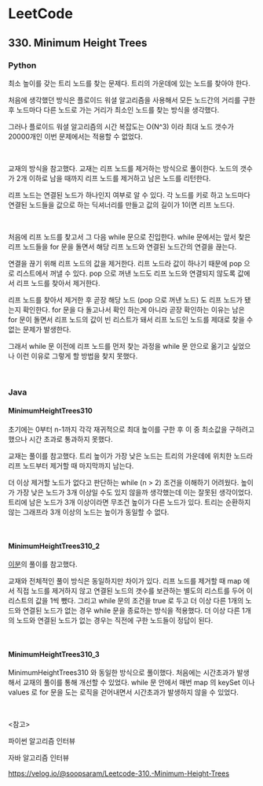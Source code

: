 # LeetCode

## 330. Minimum Height Trees

### Python

최소 높이를 갖는 트리 노드를 찾는 문제다. 트리의 가운데에 있는 노드를 찾아야 한다.

처음에 생각했던 방식은 플로이드 워셜 알고리즘을 사용해서 모든 노드간의 거리를 구한 후 노드마다 다른 노드로 가는 거리가 최소인 노드를 찾는 방식을 생각했다.

그러나 플로이드 워셜 알고리즘의 시간 복잡도는 O(N^3) 이라 최대 노드 갯수가 20000개인 이번 문제에서는 적용할 수 없었다.

<br>

교재의 방식을 참고했다. 교재는 리프 노드를 제거하는 방식으로 풀이한다. 노드의 갯수가 2개 이하로 남을 때까지 리프 노드를 제거하고 남은 노드를 리턴한다.

리프 노드는 연결된 노드가 하나인지 여부로 알 수 있다. 각 노드를 키로 하고 노드마다 연결된 노드들을 값으로 하는 딕셔너리를 만들고 값의 길이가 1이면 리프 노드다.

<br>

처음에 리프 노드를 찾고서 그 다음 while 문으로 진입한다. while 문에서는 앞서 찾은 리프 노드들을 for 문을 돌면서 해당 리프 노드와 연결된 노드간의 연결을 끊는다.

연결을 끊기 위해 리프 노드의 값을 제거한다. 리프 노드라 값이 하나기 때문에 pop 으로 리스트에서 꺼낼 수 있다. pop 으로 꺼낸 노드도 리프 노드와 연결되지 않도록 값에서 리프 노드를 찾아서 제거한다.

리프 노드를 찾아서 제거한 후 곧장 해당 노드 (pop 으로 꺼낸 노드) 도 리프 노드가 됐는지 확인한다. for 문을 다 돌고나서 확인 하는게 아니라 곧장 확인하는 이유는 남은 for 문이 돌면서 리프 노드의 값이 빈 리스트가 돼서 리프 노드인 노드를 제대로 찾을 수 없는 문제가 발생한다.

그래서 while 문 이전에 리프 노드를 먼저 찾는 과정을 while 문 안으로 옮기고 싶었으나 이런 이유로 그렇게 할 방법을 찾지 못했다.

<br>

### Java

#### MinimumHeightTrees310

초기에는 0부터 n-1까지 각각 재귀적으로 최대 높이를 구한 후 이 중 최소값을 구하려고 했으나 시간 초과로 통과하지 못했다.

교재는 풀이를 참고했다. 트리 높이가 가장 낮은 노드는 트리의 가운데에 위치한 노드라 리프 노드부터 제거할 때 마지막까지 남는다.

더 이상 제거할 노드가 없다고 판단하는 while (n > 2) 조건을 이해하기 어려웠다. 높이가 가장 낮은 노드가 3개 이상일 수도 있지 않을까 생각했는데 이는 잘못된 생각이었다. 트리에 남은 노드가 3개 이상이라면 무조건 높이가 다른 노드가 있다. 트리는 순환하지 않는 그래프라 3개 이상의 노드는 높이가 동일할 수 없다.

<br>

#### MinimumHeightTrees310_2

[이분](https://velog.io/@soopsaram/Leetcode-310.-Minimum-Height-Trees)의 풀이를 참고했다. 

교재와 전체적인 풀이 방식은 동일하지만 차이가 있다. 리프 노드를 제거할 때 map 에서 직접 노드를 제거하지 않고 연결된 노드의 갯수를 보관하는 별도의 리스트를 두어 이 리스트의 값을 1씩 뺐다. 그리고 while 문의 조건을 true 로 두고 더 이상 다른 1개의 노드와 연결된 노드가 없는 경우 while 문을 종료하는 방식을 적용했다. 더 이상 다른 1개의 노드와 연결된 노드가 없는 경우는 직전에 구한 노드들이 정답이 된다.

<br>

#### MinimumHeightTrees310_3

MinimumHeightTrees310 와 동일한 방식으로 풀이했다. 처음에는 시간초과가 발생해서 교재의 풀이를 통해 개선할 수 있었다. while 문 안에서 매번 map 의 keySet 이나 values 로 for 문을 도는 로직을 걷어내면서 시간초과가 발생하지 않을 수 있었다.

<br>

<참고>

파이썬 알고리즘 인터뷰

자바 알고리즘 인터뷰

https://velog.io/@soopsaram/Leetcode-310.-Minimum-Height-Trees

